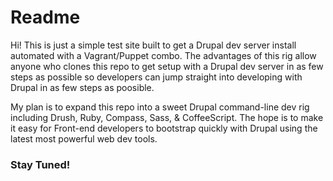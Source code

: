 Readme
=================

Hi! This is just a simple test site built to get a Drupal dev server install automated with a Vagrant/Puppet combo. The advantages of this rig allow anyone who clones this repo to get setup with a Drupal dev server in as few steps as possible so developers can jump straight into developing with Drupal in as few steps as poosible.

My plan is to expand this repo into a sweet Drupal command-line dev rig including Drush, Ruby, Compass, Sass, & CoffeeScript. The hope is to make it easy for Front-end developers to bootstrap quickly with Drupal using the latest most powerful web dev tools.

### Stay Tuned!
